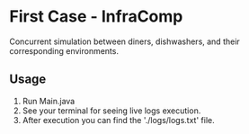 # First Case - InfraComp

Concurrent simulation between diners, dishwashers, and their corresponding environments.

## Usage

1. Run Main.java
2. See your terminal for seeing live logs execution.
3. After execution you can find the './logs/logs.txt' file.

